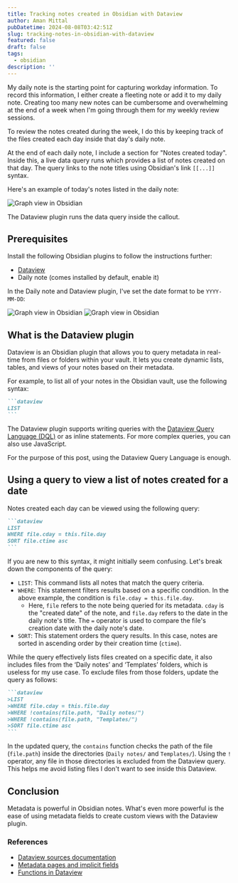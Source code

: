 ```yaml
---
title: Tracking notes created in Obsidian with Dataview
author: Aman Mittal
pubDatetime: 2024-08-08T03:42:51Z
slug: tracking-notes-in-obsidian-with-dataview
featured: false
draft: false
tags:
  - obsidian
description: ''
---
```


My daily note is the starting point for capturing workday information. To record this information, I either create a fleeting note or add it to my daily note. Creating too many new notes can be cumbersome and overwhelming at the end of a week when I'm going through them for my weekly review sessions.

To review the notes created during the week, I do this by keeping track of the files created each day inside that day's daily note.

At the end of each daily note, I include a section for "Notes created today". Inside this, a live data query runs which provides a list of notes created on that day. The query links to the note titles using Obsidian's link `[[...]]` syntax.

Here's an example of today's notes listed in the daily note:

<img src="/images/obsidian/daily-3.png" alt="Graph view in Obsidian" class="sm:w-2/3 mx-auto"/>

The Dataview plugin runs the data query inside the callout.

## Prerequisites

Install the following Obsidian plugins to follow the instructions further:

- [Dataview](https://obsidian.md/plugins?id=dataview)
- Daily note (comes installed by default, enable it)

In the Daily note and Dataview plugin, I've set the date format to be `YYYY-MM-DD`:

<img src="/images/obsidian/daily-1.png" alt="Graph view in Obsidian" class="sm:w-3/3 mx-auto"/>

<img src="/images/obsidian/daily-2.png" alt="Graph view in Obsidian" class="sm:w-3/3 mx-auto"/>

## What is the Dataview plugin

Dataview is an Obsidian plugin that allows you to query metadata in real-time from files or folders within your vault. It lets you create dynamic lists, tables, and views of your notes based on their metadata.

For example, to list all of your notes in the Obsidian vault, use the following syntax:

````md
```dataview
LIST
```
````

The Dataview plugin supports writing queries with the [Dataview Query Language (DQL)](https://blacksmithgu.github.io/obsidian-dataview/queries/dql-js-inline/#dataview-query-language-dql) or as inline statements. For more complex queries, you can also use JavaScript.

For the purpose of this post, using the Dataview Query Language is enough.

## Using a query to view a list of notes created for a date

Notes created each day can be viewed using the following query:

````md
```dataview
LIST
WHERE file.cday = this.file.day
SORT file.ctime asc
```
````

If you are new to this syntax, it might initially seem confusing. Let's break down the components of the query:

- `LIST`: This command lists all notes that match the query criteria.
- `WHERE`: This statement filters results based on a specific condition. In the above example, the condition is `file.cday = this.file.day`.
  - Here, `file` refers to the note being queried for its metadata. `cday` is the "created date" of the note, and `file.day` refers to the date in the daily note's title. The `=` operator is used to compare the file's creation date with the daily note's date.
- `SORT`: This statement orders the query results. In this case, notes are sorted in ascending order by their creation time (`ctime`).

While the query effectively lists files created on a specific date, it also includes files from the ‘Daily notes’ and ‘Templates’ folders, which is useless for my use case. To exclude files from those folders, update the query as follows:

````md
```dataview
>LIST
>WHERE file.cday = this.file.day
>WHERE !contains(file.path, "Daily notes/")
>WHERE !contains(file.path, "Templates/")
>SORT file.ctime asc
```
````

In the updated query, the `contains` function checks the path of the file (`file.path`) inside the directories (`Daily notes/` and `Templates/`). Using the `!` operator, any file in those directories is excluded from the Dataview query. This helps me avoid listing files I don't want to see inside this Dataview.

## Conclusion

Metadata is powerful in Obsidian notes. What's even more powerful is the ease of using metadata fields to create custom views with the Dataview plugin.

### References

- [Dataview sources documentation](https://blacksmithgu.github.io/obsidian-dataview/reference/sources)
- [Metadata pages and implicit fields](https://blacksmithgu.github.io/obsidian-dataview/annotation/metadata-pages/#implicit-fields)
- [Functions in Dataview](https://blacksmithgu.github.io/obsidian-dataview/reference/functions/)
